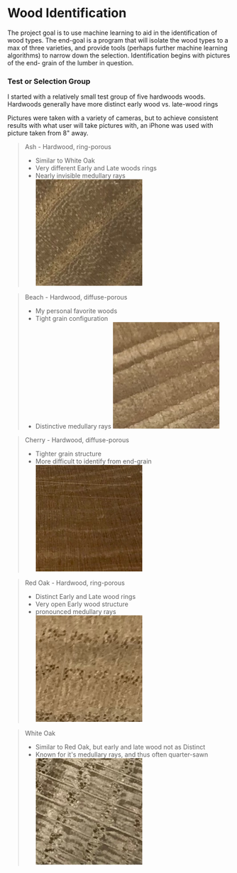 # Wood Identification

The project goal is to use machine learning to aid in the identification of wood types.  The end-goal is a program that will isolate the wood types to a max of three varieties, and provide tools (perhaps further machine learning algorithms) to narrow down the selection.  Identification begins with pictures of the end- grain of the lumber in question.

### Test or Selection Group

I started with a relatively small test group of five hardwoods woods.  Hardwoods generally have more distinct early wood vs. late-wood rings

Pictures were taken with a variety of cameras, but to achieve consistent results with what user will take pictures with, an iPhone was used with picture taken from 8" away.

> Ash - Hardwood, ring-porous
> - Similar to White Oak  
> - Very different Early and Late woods rings
> - Nearly invisible medullary rays
![Image of Ash](Images/ash_01.jpg)  

> Beach - Hardwood, diffuse-porous
> - My personal favorite woods
> - Tight grain configuration
> - Distinctive medullary rays
![Image of Beach](Images/beach_01.jpg)  

> Cherry - Hardwood, diffuse-porous  
> - Tighter grain structure
> - More difficult to identify from end-grain  
![Image of Cherry](Images/cherry_01.jpg)

> Red Oak - Hardwood, ring-porous
> - Distinct Early and Late wood rings
> - Very open Early wood structure
> - pronounced medullary rays  
![Image of Red Oak](Images/red_oak_01.jpg)

> White Oak
> - Similar to Red Oak, but early and late wood not as Distinct
> - Known for it's medullary rays, and thus often quarter-sawn
![Image of White Oak](Images/White_oak_01.jpg)
